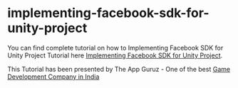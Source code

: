 # implementing-facebook-sdk-for-unity-project

You can find complete tutorial on how to Implementing Facebook SDK for Unity Project Tutorial here [Implementing Facebook SDK for Unity Project](http://www.theappguruz.com/tutorial/implementing-facebook-sdk-for-unity-project/).

This Tutorial has been presented by The App Guruz - One of the best [Game Development Company in India](http://www.theappguruz.com/3d-game-development/)
